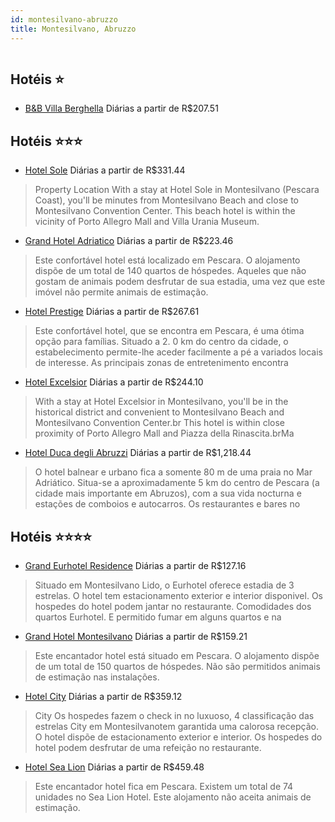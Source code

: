 ```yaml
---
id: montesilvano-abruzzo
title: Montesilvano, Abruzzo
---
```


<center><img src="https://assets.cosmos-data.com/1/019acfb651ffde082bb2ea847a06e505/299752.jpg" alt="" /></center>


## Hotéis ⭐️

-    [B&B Villa Berghella](https://www.hurb.com/aud/https://www.hurb.com/hoteis/montesilvano/b-b-villa-berghella-JNP-JP365307?cmp=18055) Diárias a partir de R$207.51
   > 

## Hotéis ⭐️⭐️⭐️

-    [Hotel Sole](https://www.hurb.com/aud/https://www.hurb.com/hoteis/montesilvano/hotel-sole-JNP-JP713971?cmp=18055) Diárias a partir de R$331.44
   > Property Location With a stay at Hotel Sole in Montesilvano (Pescara Coast), you&apos;ll be minutes from Montesilvano Beach and close to Montesilvano Convention Center. This beach hotel is within the vicinity of Porto Allegro Mall and Villa Urania Museum.
-    [Grand Hotel Adriatico](https://www.hurb.com/aud/https://www.hurb.com/hoteis/montesilvano/grand-hotel-adriatico-JNP-JP743561?cmp=18055) Diárias a partir de R$223.46
   > Este confortável hotel está localizado em Pescara. O alojamento dispõe de um total de 140 quartos de hóspedes. Aqueles que não gostam de animais podem desfrutar de sua estadia, uma vez que este imóvel não permite animais de estimação. 
-    [Hotel Prestige](https://www.hurb.com/aud/https://www.hurb.com/hoteis/montesilvano/hotel-prestige-JNP-JP112972?cmp=18055) Diárias a partir de R$267.61
   > Este confortável hotel, que se encontra em Pescara, é uma ótima opção para famílias. Situado a 2. 0 km do centro da cidade, o estabelecimento permite-lhe aceder facilmente a pé a variados locais de interesse. As principais zonas de entretenimento encontra
-    [Hotel Excelsior](https://www.hurb.com/aud/https://www.hurb.com/hoteis/montesilvano/hotel-excelsior-JNP-JP377063?cmp=18055) Diárias a partir de R$244.10
   > With a stay at Hotel Excelsior in Montesilvano, you&apos;ll be in the historical district and convenient to Montesilvano Beach and Montesilvano Convention Center.br This hotel is within close proximity of Porto Allegro Mall and Piazza della Rinascita.brMa
-    [Hotel Duca degli Abruzzi](https://www.hurb.com/aud/https://www.hurb.com/hoteis/montesilvano/hotel-duca-degli-abruzzi-JNP-JP062920?cmp=18055) Diárias a partir de R$1,218.44
   > O hotel balnear e urbano fica a somente 80 m de uma praia no Mar Adriático. Situa-se a aproximadamente 5 km do centro de Pescara (a cidade mais importante em Abruzos), com a sua vida nocturna e estações de comboios e autocarros. Os restaurantes e bares no

## Hotéis ⭐️⭐️⭐️⭐️

-    [Grand Eurhotel Residence](https://www.hurb.com/aud/https://www.hurb.com/hoteis/montesilvano/grand-eurhotel-residence-JNP-JP155317?cmp=18055) Diárias a partir de R$127.16
   > Situado em Montesilvano Lido, o Eurhotel oferece estadia de 3 estrelas. O hotel tem estacionamento exterior e interior disponivel. Os hospedes do hotel podem jantar no restaurante. Comodidades dos quartos Eurhotel. E permitido fumar em alguns quartos e na
-    [Grand Hotel Montesilvano](https://www.hurb.com/aud/https://www.hurb.com/hoteis/montesilvano/grand-hotel-montesilvano-JNP-JP800173?cmp=18055) Diárias a partir de R$159.21
   > Este encantador hotel está situado em Pescara. O alojamento dispõe de um total de 150 quartos de hóspedes. Não são permitidos animais de estimação nas instalações. 
-    [Hotel City](https://www.hurb.com/aud/https://www.hurb.com/hoteis/montesilvano/hotel-city-JNP-JP977193?cmp=18055) Diárias a partir de R$359.12
   > City Os hospedes fazem o check in no luxuoso, 4 classificação das estrelas City em Montesilvanotem garantida uma calorosa recepção. O hotel dispõe de estacionamento exterior e interior. Os hospedes do hotel podem desfrutar de uma refeição no restaurante. 
-    [Hotel Sea Lion](https://www.hurb.com/aud/https://www.hurb.com/hoteis/montesilvano/hotel-sea-lion-JNP-JP757513?cmp=18055) Diárias a partir de R$459.48
   > Este encantador hotel fica em Pescara. Existem um total de 74 unidades no Sea Lion Hotel. Este alojamento não aceita animais de estimação. 
